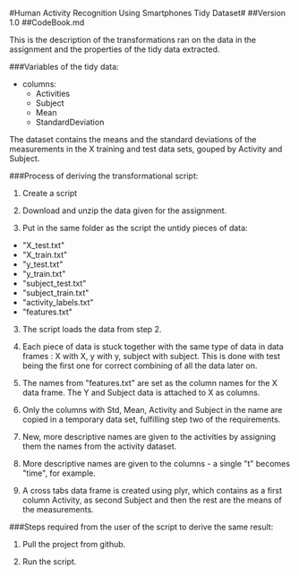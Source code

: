 #Human Activity Recognition Using Smartphones Tidy Dataset#
##Version 1.0
##CodeBook.md

This is the description of the transformations ran on the data in the assignment and the properties of the tidy data extracted.

###Variables of the tidy data:
  - columns:
    - Activities
    - Subject
    - Mean
    - StandardDeviation

The dataset contains the means and the standard deviations of the measurements in the X training and test data sets, gouped by Activity and Subject.
    
###Process of deriving the transformational script:

1. Create a script

2. Download and unzip the data given for the assignment.

2. Put in the same folder as the script the untidy pieces of data: 
  - "X_test.txt"
  - "X_train.txt"
  - "y_test.txt"
  - "y_train.txt"
  - "subject_test.txt"
  - "subject_train.txt"
  - "activity_labels.txt"
  - "features.txt"

3. The script loads the data from step 2.

4. Each piece of data is stuck together with the same type of data in data frames : X with X, y with y, subject with subject. This is done with test being the first one for correct combining of all the data later on.

5. The names from "features.txt" are set as the column names for the X data frame. The Y and Subject data is attached to X as columns.

6. Only the columns with Std, Mean, Activity and Subject in the name are copied in a temporary data set, fulfilling step two of the requirements.

7. New, more descriptive names are given to the activities by assigning them the names from the activity dataset. 

8. More descriptive names are given to the columns - a single "t" becomes "time", for example.

9. A cross tabs data frame is created using plyr, which contains as a first column Activity, as second Subject and then the rest are the means of the measurements.

###Steps required from the user of the script to derive the same result:

1. Pull the project from github.

2. Run the script.